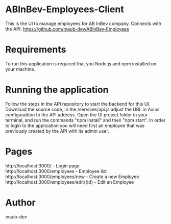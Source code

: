 # ABInBev-Employees-Client
This is the UI to manage employees for AB InBev company. Connects with the API: https://github.com/maub-dev/ABInBev-Employees

# Requirements
To run this application is required that you Node.js and npm installed on your machine.

# Running the application
Follow the steps in the API repository to start the backend for this UI.
Download the source code, in the /services/api.js adjust the URL in Axios configuratiton to the API address.
Open the UI project folder in your terminal, and run the commands "npm install" and then "npm start".
In order to login to the application you will need first an employee that was previously created by the API with its admin user.

# Pages
http://localhost:3000/ - Login page\
http://localhost:3000/employees - Employee list\
http://localhost:3000/employees/new - Create a new Employee\
http://localhost:3000/employees/edit/{id} - Edit an Employee

# Author 
maub-dev
